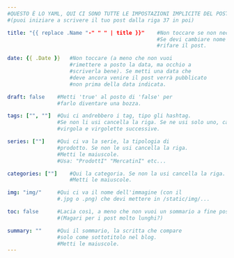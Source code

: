 ```yaml
---
#QUESTO È LO YAML, QUI CI SONO TUTTE LE IMPOSTAZIONI IMPLICITE DEL POST
#(puoi iniziare a scrivere il tuo post dalla riga 37 in poi)

title: "{{ replace .Name "-" " " | title }}"    #Non toccare se non necessario
                                                #Se devi cambiare nome è meglio
                                                #rifare il post.

date: {{ .Date }}   #Non toccare (a meno che non vuoi
                    #rimettere a posto la data, ma occhio a
                    #scriverla bene). Se metti una data che
                    #deve ancora venire il post verrà pubblicato
                    #non prima della data indicata.

draft: false    #Metti 'true' al posto di 'false' per
                #farlo diventare una bozza.

tags: ["", ""]  #Qui ci andrebbero i tag, tipo gli hashtag.
                #Se non li usi cancella la riga. Se ne usi solo uno, cancella
                #virgola e virgolette successive.

series: [""]    #Qui ci va la serie, la tipologia di
                #prodotto. Se non le usi cancella la riga.
                #Metti le maiuscole.
                #Usa: "ProdottI" "MercatinI" etc...

categories: [""]    #Qui la categoria. Se non la usi cancella la riga.
                    #Metti le maiuscole.

img: "img/"     #Qui ci va il nome dell'immagine (con il 
                #.jpg o .png) che devi mettere in /static/img/...

toc: false      #Lacia così, a meno che non vuoi un sommario a fine post
                #(Magari per i post molto lunghi?)

summary: ""     #Qui il sommario, la scritta che compare 
                #solo come sottotitolo nel blog.
                #Metti le maiuscole.
---
```

